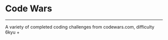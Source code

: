 # Code Wars
-----------
A variety of completed coding challenges from codewars.com, difficulty 6kyu +
